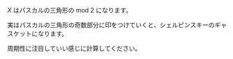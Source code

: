 $X$ はパスカルの三角形の mod $2$ になります。

実はパスカルの三角形の奇数部分に印をつけていくと、シェルピンスキーのギャスケットになります。

周期性に注目していい感じに計算してください。